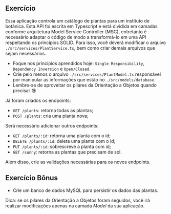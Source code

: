 ## Exercício

Essa aplicação controla um catálogo de plantas para um instituto de botânica. Esta API foi escrita em Typescript e está dividida em camadas conforme arquitetura Model Service Controller (MSC), entretanto é necessário adaptar o código de modo a transformá-lo em uma API respeitando os princípios SOLID.
Para isso, você deverá modificar o arquivo `./src/services/PlantService.ts`, bem como criar demais arquivos que sejam necessários.

- Foque nos princípios aprendidos hoje: `Single Responsibility`, `Dependency Inversion` e `Open/Closed`.
- Crie pelo menos o arquivo `./src/services/PlantModel.ts` responsável por manipular as informações que estão no `./src/models/database`.
- Lembre-se de aproveitar os pilares da Orientação a Objetos quando precisar 😎

Já foram criados os endpoints:
- `GET /plants`: retorna todas as plantas;
- `POST /plants`: cria uma planta nova;

Será necessário adicionar outros endpoints:
- `GET /plants/:id`: retorna uma planta com o id;
- `DELETE /plants/:id`: deleta uma planta com o id;
- `PUT /plants/:id`: sobrescreve a planta com id;
- `GET /sunny`: retorna as plantas que precisam de sol.

Além disso, crie as validações necessárias para os novos endpoints.

## Exercício Bônus

- Crie um banco de dados MySQL para persistir os dados das plantas.

Dica: se os pilares da Orientação a Objetos foram seguidos, você irá realizar modificações apenas na camada _Model_ da sua aplicação.
